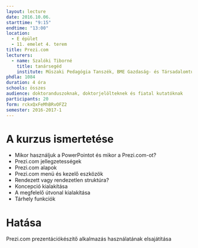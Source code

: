 ```yaml
---
layout: lecture
date: 2016.10.06.
starttime: "9:15"
endtime: "13:00"
location:
  - E épület
  - 11. emelet 4. terem
title: Prezi.com
lecturers:
  - name: Szalóki Tiborné
    title: tanársegéd
    institute: Műszaki Pedagógia Tanszék, BME Gazdaság- és Társadalomtudományi Kar
phdla: 1084
duration: 4 óra
schools: összes
audience: doktoranduszoknak, doktorjelölteknek és fiatal kutatóknak
participants: 20
form: rckxQxFeMhBRvOFZ2
semester: 2016-2017-1
---
```


# A kurzus ismertetése

* Mikor használjuk a PowerPointot és mikor a Prezi.com-ot?
* Prezi.com jellegzetességek
* Prezi.com alapok
* Prezi.com menü és kezelő eszközök
* Rendezett vagy rendezetlen struktúra?
* Koncepció kialakítása
* A megfelelő útvonal kialakítása
* Tárhely funkciók

# Hatása

Prezi.com prezentációkészítő alkalmazás használatának elsajátítása
